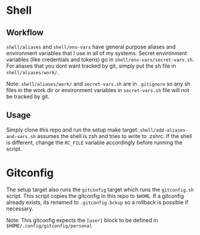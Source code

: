 # Shell

## Workflow

`shell/aliases` and `shell/env-vars` have general purpose aliases and environment variables that I use in all of my systems. Secret environment variables (like credentials and tokens) go in `shell/env-vars/secret-vars.sh`. For aliases that you dont want tracked by git, simply put the sh file in `shell/aliases/work/`.

Note: `shell/aliases/work/` and `secret-vars.sh` are in `.gitignore` so any sh files in the work dir or environment variables in `secret-vars.sh` file will not be tracked by git.

## Usage

Simply clone this repo and run the setup make target. `shell/add-aliases-and-vars.sh` assumes the shell is zsh and tries to write to .zshrc. If the shell is different, change the `RC_FILE` variable accordingly before running the script.


# Gitconfig

The setup target also runs the `gitconfig` target which runs the `gitconfig.sh` script. This script copies the gitconfig in this repo to `$HOME`. If a gitconfig already exists, its renamed to `.gitconfig.bckup` so a rollback is possible if necessary.

Note: This gitconfig expects the `[user]` block to be defined in `$HOME/.config/gitconfig/personal`